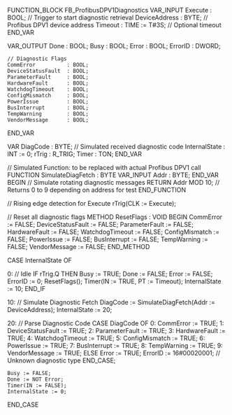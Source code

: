 FUNCTION_BLOCK FB_ProfibusDPV1Diagnostics
VAR_INPUT
    Execute        : BOOL;     // Trigger to start diagnostic retrieval
    DeviceAddress  : BYTE;     // Profibus DPV1 device address
    Timeout        : TIME := T#3S; // Optional timeout
END_VAR

VAR_OUTPUT
    Done               : BOOL;
    Busy               : BOOL;
    Error              : BOOL;
    ErrorID            : DWORD;

    // Diagnostic Flags
    CommError          : BOOL;
    DeviceStatusFault  : BOOL;
    ParameterFault     : BOOL;
    HardwareFault      : BOOL;
    WatchdogTimeout    : BOOL;
    ConfigMismatch     : BOOL;
    PowerIssue         : BOOL;
    BusInterrupt       : BOOL;
    TempWarning        : BOOL;
    VendorMessage      : BOOL;
END_VAR

VAR
    DiagCode       : BYTE;        // Simulated received diagnostic code
    InternalState  : INT := 0;
    rTrig          : R_TRIG;
    Timer          : TON;
END_VAR

// Simulated Function: to be replaced with actual Profibus DPV1 call
FUNCTION SimulateDiagFetch : BYTE
VAR_INPUT Addr : BYTE;
END_VAR
BEGIN
    // Simulate rotating diagnostic messages
    RETURN Addr MOD 10; // Returns 0 to 9 depending on address for test
END_FUNCTION

// Rising edge detection for Execute
rTrig(CLK := Execute);

// Reset all diagnostic flags
METHOD ResetFlags : VOID
BEGIN
    CommError := FALSE;
    DeviceStatusFault := FALSE;
    ParameterFault := FALSE;
    HardwareFault := FALSE;
    WatchdogTimeout := FALSE;
    ConfigMismatch := FALSE;
    PowerIssue := FALSE;
    BusInterrupt := FALSE;
    TempWarning := FALSE;
    VendorMessage := FALSE;
END_METHOD

CASE InternalState OF

0: // Idle
    IF rTrig.Q THEN
        Busy := TRUE;
        Done := FALSE;
        Error := FALSE;
        ErrorID := 0;
        ResetFlags();
        Timer(IN := TRUE, PT := Timeout);
        InternalState := 10;
    END_IF

10: // Simulate Diagnostic Fetch
    DiagCode := SimulateDiagFetch(Addr := DeviceAddress);
    InternalState := 20;

20: // Parse Diagnostic Code
    CASE DiagCode OF
        0: CommError := TRUE;
        1: DeviceStatusFault := TRUE;
        2: ParameterFault := TRUE;
        3: HardwareFault := TRUE;
        4: WatchdogTimeout := TRUE;
        5: ConfigMismatch := TRUE;
        6: PowerIssue := TRUE;
        7: BusInterrupt := TRUE;
        8: TempWarning := TRUE;
        9: VendorMessage := TRUE;
    ELSE
        Error := TRUE;
        ErrorID := 16#00020001; // Unknown diagnostic type
    END_CASE;

    Busy := FALSE;
    Done := NOT Error;
    Timer(IN := FALSE);
    InternalState := 0;

END_CASE
